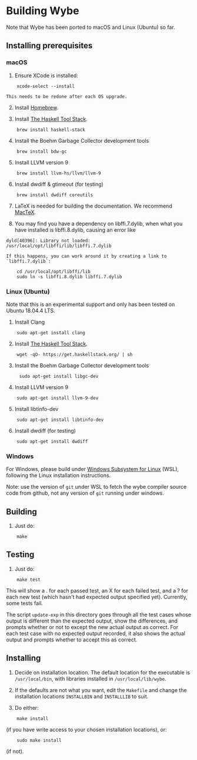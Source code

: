 # Building Wybe

Note that Wybe has been ported to macOS and Linux (Ubuntu) so far.

## Installing prerequisites

### macOS

1.  Ensure XCode is installed:
```
    xcode-select --install
```

    This needs to be redone after each OS upgrade.

2.  Install [Homebrew](https://brew.sh/).

3.  Install
[The Haskell Tool Stack](https://docs.haskellstack.org/en/stable/README/).

```
    brew install haskell-stack
```

4.  Install the Boehm Garbage Collector development tools

```
    brew install bdw-gc
```

5.  Install LLVM version 9

```
    brew install llvm-hs/llvm/llvm-9
```

6.  Install dwdiff & gtimeout (for testing)

```
    brew install dwdiff coreutils
```

7.  LaTeX is needed for building the documentation.  We recommend
[MacTeX](https://www.tug.org/mactex/).

8.  You may find you have a dependency on libffi.7.dylib, when what you have
    installed is libffi.8.dylib, causing an error like
```
dyld[40396]: Library not loaded: /usr/local/opt/libffi/lib/libffi.7.dylib
```
    If this happens, you can work around it by creating a link to
    `libffi.7.dylib`:
```
    cd /usr/local/opt/libffi/lib
    sudo ln -s libffi.8.dylib libffi.7.dylib
```


### Linux (Ubuntu)

Note that this is an experimental support and only has been tested on Ubuntu 18.04.4 LTS.

1.  Install Clang

```
    sudo apt-get install clang
```

2.  Install
[The Haskell Tool Stack](https://docs.haskellstack.org/en/stable/README/).

```
    wget -qO- https://get.haskellstack.org/ | sh
``` 

3.  Install the Boehm Garbage Collector development tools

```
     sudo apt-get install libgc-dev
```

4.  Install LLVM version 9

```
    sudo apt-get install llvm-9-dev
```

5.  Install libtinfo-dev

```
    sudo apt-get install libtinfo-dev
```

6.  Install dwdiff (for testing)

```
    sudo apt-get install dwdiff
```

### Windows

For Windows, please build under
[Windows Subsystem for Linux](https://learn.microsoft.com/en-us/windows/wsl/) (WSL), following the Linux installation
instructions.

Note:  use the version of `git` under WSL to fetch the wybe
compiler source code from github, not any version of `git` running
under windows.

## Building

1.  Just do:
```
    make
```


## Testing

1.  Just do:
```
    make test
```

This will show a . for each passed test, an X for each failed test, and a ?
for each new test (which hasn't had expected output specified yet).
Currently, some tests fail.

The script `update-exp` in this directory goes through all the test cases
whose output is different than the expected output, show the differences,
and prompts whether or not to except the new actual output as correct.
For each test case with no expected output recorded, it also shows the
actual output and prompts whether to accept this as correct.

## Installing

1.  Decide on installation location.  The default location for the executable is
    `/usr/local/bin`, with libraries installed in `/usr/local/lib/wybe`.

2.  If the defaults are not what you want, edit the `Makefile` and change the
installation locations `INSTALLBIN` and `INSTALLLIB` to suit.

3.  Do either:
```
    make install
```
(if you have write access to your chosen installation locations), or:
```
    sudo make install
```
(if not).
